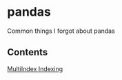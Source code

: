 # pandas
Common things I forgot about pandas

## Contents
[MultiIndex Indexing](multi_indexing.ipynb)

